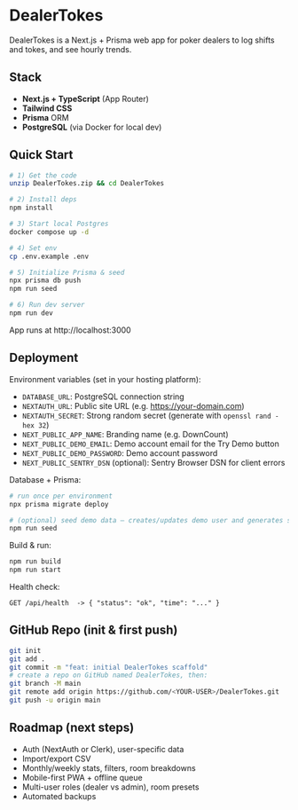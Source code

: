 # DealerTokes

DealerTokes is a Next.js + Prisma web app for poker dealers to log shifts and tokes, and see hourly trends.

## Stack
- **Next.js + TypeScript** (App Router)
- **Tailwind CSS**
- **Prisma** ORM
- **PostgreSQL** (via Docker for local dev)

## Quick Start

```bash
# 1) Get the code
unzip DealerTokes.zip && cd DealerTokes

# 2) Install deps
npm install

# 3) Start local Postgres
docker compose up -d

# 4) Set env
cp .env.example .env

# 5) Initialize Prisma & seed
npx prisma db push
npm run seed

# 6) Run dev server
npm run dev
```

App runs at http://localhost:3000

## Deployment

Environment variables (set in your hosting platform):

- `DATABASE_URL`: PostgreSQL connection string
- `NEXTAUTH_URL`: Public site URL (e.g. https://your-domain.com)
- `NEXTAUTH_SECRET`: Strong random secret (generate with `openssl rand -hex 32`)
- `NEXT_PUBLIC_APP_NAME`: Branding name (e.g. DownCount)
- `NEXT_PUBLIC_DEMO_EMAIL`: Demo account email for the Try Demo button
- `NEXT_PUBLIC_DEMO_PASSWORD`: Demo account password
- `NEXT_PUBLIC_SENTRY_DSN` (optional): Sentry Browser DSN for client errors

Database + Prisma:

```bash
# run once per environment
npx prisma migrate deploy

# (optional) seed demo data — creates/updates demo user and generates shifts
npm run seed
```

Build & run:

```bash
npm run build
npm run start
```

Health check:

```
GET /api/health  -> { "status": "ok", "time": "..." }
```

## GitHub Repo (init & first push)

```bash
git init
git add .
git commit -m "feat: initial DealerTokes scaffold"
# create a repo on GitHub named DealerTokes, then:
git branch -M main
git remote add origin https://github.com/<YOUR-USER>/DealerTokes.git
git push -u origin main
```

## Roadmap (next steps)
- Auth (NextAuth or Clerk), user-specific data
- Import/export CSV
- Monthly/weekly stats, filters, room breakdowns
- Mobile-first PWA + offline queue
- Multi-user roles (dealer vs admin), room presets
- Automated backups
